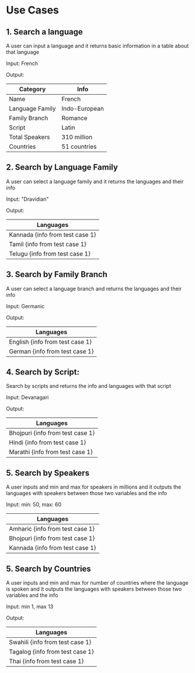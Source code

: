 # Use Cases
## 1. Search a language
A user can input a language and it returns basic information in a table about that language

Input: French

Output:

| Category        | Info          |
|-----------------|---------------|
| Name | French        |
| Language Family | Indo-European |
| Family Branch | Romance       |
| Script          | Latin         |
| Total Speakers  | 310 million   |
| Countries       | 51 countries  |


## 2.  Search by Language Family
A user can select a language family and it returns the languages and their info

Input: "Dravidian"

Output:

| Languages                       |
|---------------------------------| 
| Kannada {info from test case 1} |
| Tamil {info from test case 1}   |
| Telugu {info from test case 1}   |

## 3. Search by Family Branch
A user can select  a language branch and returns the languages and their info

Input: Germanic

Output:

| Languages                          |
|------------------------------------| 
| English {info from test case 1}    |
| German {info from test case 1}     |

## 4. Search by Script:
Search by scripts and returns the info and languages with that script

Input: Devanagari

Output:

| Languages                        |
|----------------------------------| 
| Bhojpuri {info from test case 1} |
| Hindi {info from test case 1}    |
| Marathi {info from test case 1}  |




## 5. Search by Speakers
A user inputs and min and max for speakers in millions and it outputs the languages with speakers between those two variables and the info

Input: min: 50, max: 60

| Languages                        |
|----------------------------------| 
| Amharic {info from test case 1}  |
| Bhojpuri {info from test case 1} |
| Kannada {info from test case 1}  |

## 5. Search by Countries
A user inputs and min and max for number of countries where the language is spoken  and it outputs the languages with speakers between those two variables and the info

Input: min 1, max 13

Output:

| Languages                       |
|---------------------------------| 
| Swahili {info from test case 1} |
| Tagalog {info from test case 1} |
| Thai {info from test case 1}    |
